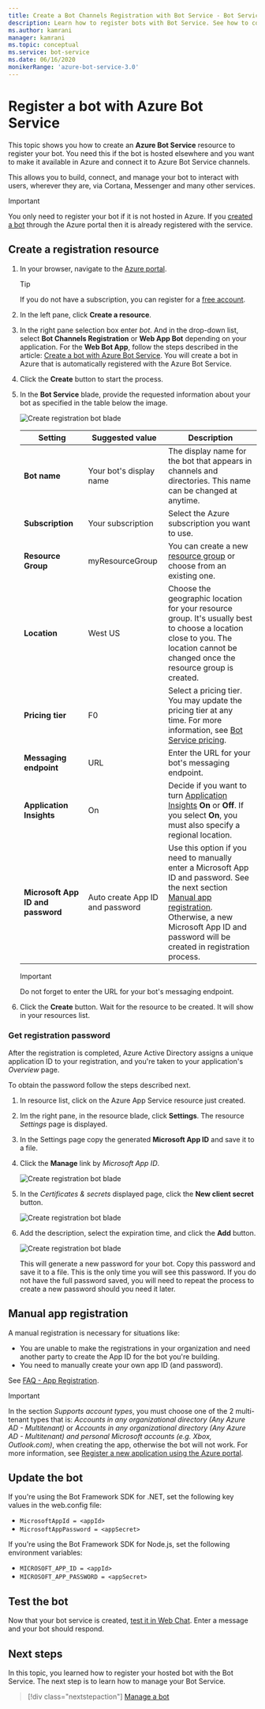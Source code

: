 ```yaml
---
title: Create a Bot Channels Registration with Bot Service - Bot Service
description: Learn how to register bots with Bot Service. See how to connect bots to Azure Bot Service channels so that they can interact with users.
ms.author: kamrani
manager: kamrani
ms.topic: conceptual
ms.service: bot-service
ms.date: 06/16/2020
monikerRange: 'azure-bot-service-3.0'
---
```


# Register a bot with Azure Bot Service

This topic shows you how to create an **Azure Bot Service** resource to register your bot. You need this if the bot is hosted elsewhere and you want to make it available in Azure and connect it to Azure Bot Service channels.

This allows you to build, connect, and manage your bot to interact with users, wherever they are, via Cortana,  Messenger and many other services.

> [!IMPORTANT]
> You only need to register your bot if it is not hosted in Azure. If you [created a bot](v4sdk/abs-quickstart.md) through the Azure portal then it is already registered with the service.

## Create a registration resource

1. In your browser, navigate to the [Azure portal](https://ms.portal.azure.com).

    > [!TIP]
    > If you do not have a subscription, you can register for a <a href="https://azure.microsoft.com/free/" target="_blank">free account</a>.

1. In the left pane, click **Create a resource**.
1. In the right pane selection box enter *bot*. And in the drop-down list, select **Bot Channels Registration** or **Web App Bot** depending on your application.
For the **Web Bot App**, follow the steps described in the article: [Create a bot with Azure Bot Service](v4sdk/abs-quickstart.md). You will create a bot in Azure that is automatically registered with the Azure Bot Service.
1. Click the **Create** button to start the process.
1. In the **Bot Service** blade, provide the requested information about your bot as specified in the table below the image.

   ![Create registration bot blade](media/azure-bot-quickstarts/registration-create-bot-service-blade.png)

   |Setting |Suggested value|Description|
   |---|---|--|
   |**Bot name** <img width="300px">|Your bot's display name|The display name for the bot that appears in channels and directories. This name can be changed at anytime.|
   |**Subscription**|Your subscription|Select the Azure subscription you want to use.|
   |**Resource Group**|myResourceGroup|You can create a new [resource group](/azure/azure-resource-manager/resource-group-overview#resource-groups) or choose from an existing one.|
   |**Location**|West US|Choose the geographic location for your resource group. It's usually best to choose a location close to you. The location cannot be changed once the resource group is created.|
   |**Pricing tier**|F0|Select a pricing tier. You may update the pricing tier at any time. For more information, see [Bot Service pricing](https://azure.microsoft.com/pricing/details/bot-service/).|
   |**Messaging endpoint**|URL|Enter the URL for your bot's messaging endpoint.|
   |**Application Insights**|On| Decide if you want to turn [Application Insights](bot-service-manage-analytics.md) **On** or **Off**. If you select **On**, you must also specify a regional location. |
   |**Microsoft App ID and password**| Auto create App ID and password |Use this option if you need to manually enter a Microsoft App ID and password. See the next section [Manual app registration](#manual-app-registration). Otherwise, a new Microsoft App ID and password will be created in registration process. |

    > [!IMPORTANT]
    > Do not forget to enter the URL for your bot's messaging endpoint.

1. Click the **Create** button. Wait for the resource to be created. It will show in your resources list.

### Get registration password

After the registration is completed, Azure Active Directory assigns a unique application ID to your registration, and you're taken to your application's *Overview* page.

To obtain the password follow the steps described next.

1. In resource list, click on the Azure App Service resource just created.
1. Im the right pane, in the resource blade, click  **Settings**. The resource *Settings* page is displayed.
1. In the Settings page copy the generated **Microsoft App ID** and save it to a file.
1. Click the **Manage** link by *Microsoft App ID*.

    ![Create registration bot blade](media/azure-bot-quickstarts/bot-channels-registration-app-settings.png)

1. In the *Certificates & secrets* displayed page, click the **New client secret** button.

    ![Create registration bot blade](media/azure-bot-quickstarts/bot-channels-registration-app-secrets.png)

1. Add the description, select the expiration time, and click the **Add** button.

    ![Create registration bot blade](media/azure-bot-quickstarts/bot-channels-registration-app-secrets-create.png)

    This will generate a new password for your bot. Copy this password and save it to a file. This is the only time you will see this password. If you do not have the full password saved, you will need to repeat the process to create a new password should you need it later.

## Manual app registration

A manual registration is necessary for situations like:

- You are unable to make the registrations in your organization and need another party to create the App ID for the bot you're building.
- You need to manually create your own app ID (and password).

See [FAQ - App Registration](bot-service-resources-faq-azure.md#how-do-i-create-my-own-app-registration).

> [!IMPORTANT]
> In the section *Supports account types*, you must choose one of the 2 multi-tenant types that is: *Accounts in any organizational directory (Any Azure AD - Multitenant)* or *Accounts in any organizational directory (Any Azure AD - Multitenant) and personal Microsoft accounts (e.g. Xbox, Outlook.com)*, when creating the app, otherwise the bot will not work. For more information, see [Register a new application using the Azure portal](https://docs.microsoft.com/azure/active-directory/develop/quickstart-register-app#register-a-new-application-using-the-azure-portal).

## Update the bot

If you're using the Bot Framework SDK for .NET, set the following key values in the web.config file:

- `MicrosoftAppId = <appId>`
- `MicrosoftAppPassword = <appSecret>`

If you're using the Bot Framework SDK for Node.js, set the following environment variables:

- `MICROSOFT_APP_ID = <appId>`
- `MICROSOFT_APP_PASSWORD = <appSecret>`

## Test the bot

Now that your bot service is created, [test it in Web Chat](bot-service-manage-test-webchat.md). Enter a message and your bot should respond.

## Next steps

In this topic, you learned how to register your hosted bot with the Bot Service. The next step is to learn how to manage your Bot Service.

> [!div class="nextstepaction"]
> [Manage a bot](bot-service-manage-overview.md)
